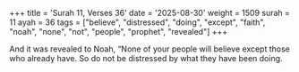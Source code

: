 +++
title = 'Surah 11, Verses 36'
date = '2025-08-30'
weight = 1509
surah = 11
ayah = 36
tags = ["believe", "distressed", "doing", "except", "faith", "noah", "none", "not", "people", "prophet", "revealed"]
+++

And it was revealed to Noah, “None of your people will believe except those who already have. So do not be distressed by what they have been doing.